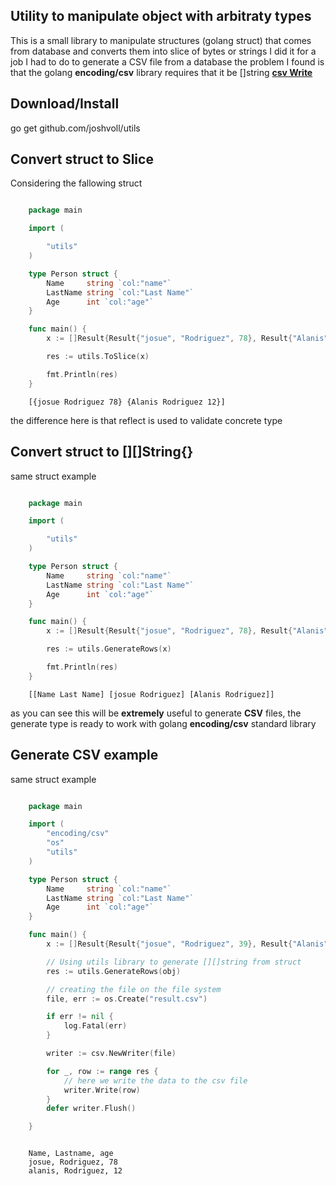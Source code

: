 ## Utility to manipulate object with arbitraty types
This is a small library to manipulate structures (golang struct) that comes from database and converts them into slice of bytes or strings
I did it for a job I had to do to generate a CSV file from a database
the problem I found is that the golang **encoding/csv** library requires that it be []string [**csv Write**](https://golang.org/pkg/encoding/csv/#example_Writer)

## Download/Install
go get github.com/joshvoll/utils

## Convert struct to Slice 
Considering the fallowing struct

```go

    package main 

    import (

        "utils"
    )

    type Person struct {
        Name     string `col:"name"`
        LastName string `col:"Last Name"`
        Age      int `col:"age"`
    }

    func main() {
        x := []Result{Result{"josue", "Rodriguez", 78}, Result{"Alanis", "Rodriguez", 12}}

        res := utils.ToSlice(x)

        fmt.Println(res)
    }

```

``` terminal
    [{josue Rodriguez 78} {Alanis Rodriguez 12}]
```

the difference here is that reflect is used to validate concrete type

## Convert struct to [][]String{}
same struct example
```go

    package main 

    import (

        "utils"
    )

    type Person struct {
        Name     string `col:"name"`
        LastName string `col:"Last Name"`
        Age      int `col:"age"`
    }

    func main() {
        x := []Result{Result{"josue", "Rodriguez", 78}, Result{"Alanis", "Rodriguez", 12}}

        res := utils.GenerateRows(x)

        fmt.Println(res)
    }

```


``` terminal
    [[Name Last Name] [josue Rodriguez] [Alanis Rodriguez]]
```

as you can see this will be **extremely** useful to generate **CSV** files, the generate type is ready to work with golang **encoding/csv** standard library

## Generate CSV example

same struct example
```go

    package main 

    import (
        "encoding/csv"
        "os"
        "utils"
    )

    type Person struct {
        Name     string `col:"name"`
        LastName string `col:"Last Name"`
        Age      int `col:"age"`
    }

    func main() {
        x := []Result{Result{"josue", "Rodriguez", 39}, Result{"Alanis", "Rodriguez", 12}}

        // Using utils library to generate [][]string from struct
        res := utils.GenerateRows(obj)

        // creating the file on the file system
        file, err := os.Create("result.csv")

        if err != nil {
            log.Fatal(err)
        }

        writer := csv.NewWriter(file)

        for _, row := range res {
            // here we write the data to the csv file
            writer.Write(row)
        }
        defer writer.Flush()

    }

```
``` terminal

    Name, Lastname, age
    josue, Rodriguez, 78
    alanis, Rodriguez, 12
```





